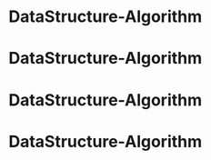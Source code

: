 # DataStructure-Algorithm
# DataStructure-Algorithm
# DataStructure-Algorithm
# DataStructure-Algorithm

